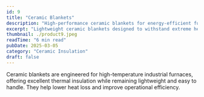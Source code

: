 ```yaml
---
id: 9
title: "Ceramic Blankets"
description: "High-performance ceramic blankets for energy-efficient furnace insulation."
excerpt: "Lightweight ceramic blankets designed to withstand extreme heat and reduce energy consumption."
thumbnail: ./product9.jpeg
readTime: "6 min read"
pubDate: 2025-03-05
category: "Ceramic Insulation"
draft: false
---
```


Ceramic blankets are engineered for high-temperature industrial furnaces, offering excellent thermal insulation while remaining lightweight and easy to handle. They help lower heat loss and improve operational efficiency.
